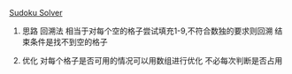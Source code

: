 [Sudoku Solver](https://leetcode.com/problems/sudoku-solver/)

1. 思路
回溯法
相当于对每个空的格子尝试填充1-9,不符合数独的要求则回溯
结束条件是找不到空的格子

2. 优化
对每个格子是否可用的情况可以用数组进行优化 不必每次判断是否占用